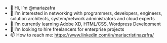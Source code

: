 - 👋 Hi, I’m @mariazafra
- 👀 I’m interested in networking with programmers, developers, engineers, solution architects, system/network administrators and cloud experts
- 🌱 I’m currently learning Adobe XD, HTML/CSS, Wordpress Development
- 💞️ I’m looking to hire freelancers for enterprise projects
- 📫 How to reach me: https://www.linkedin.com/in/mariacristinazafra/

<!---
mariazafra/mariazafra is a ✨ special ✨ repository because its `README.md` (this file) appears on your GitHub profile.
You can click the Preview link to take a look at your changes.
--->
